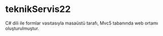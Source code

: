 # teknikServis22
C# dili ile formlar vasıtasıyla masaüstü tarafı, Mvc5 tabanında web ortamı oluşturulmuştur.
